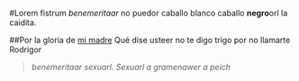 #Lorem fistrum
_benemeritaar_ no puedor caballo blanco caballo **negro**orl la caidita.

##Por la gloria de [mi madre](https://www.google.com/search?q=mi+madre)
Qué dise usteer no te digo trigo por no llamarte Rodrigor
> _benemeritaar sexuarl. Sexuarl a gramenawer a peich_
